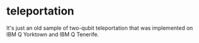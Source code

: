 # teleportation
It's just an old sample of two-qubit teleportation that was implemented on IBM Q Yorktown and IBM Q Tenerife.
